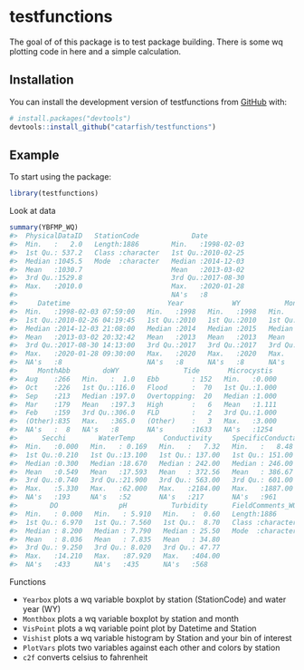
<!-- README.md is generated from README.Rmd. Please edit that file -->

# testfunctions

<!-- badges: start -->
<!-- badges: end -->

The goal of of this package is to test package building. There is some
wq plotting code in here and a simple calculation.

## Installation

You can install the development version of testfunctions from
[GitHub](https://github.com/) with:

``` r
# install.packages("devtools")
devtools::install_github("catarfish/testfunctions")
```

## Example

To start using the package:

``` r
library(testfunctions)
```

Look at data

``` r
summary(YBFMP_WQ)
#>  PhysicalDataID   StationCode             Date           
#>  Min.   :   2.0   Length:1886        Min.   :1998-02-03  
#>  1st Qu.: 537.2   Class :character   1st Qu.:2010-02-25  
#>  Median :1045.5   Mode  :character   Median :2014-12-03  
#>  Mean   :1030.7                      Mean   :2013-03-02  
#>  3rd Qu.:1529.8                      3rd Qu.:2017-08-30  
#>  Max.   :2010.0                      Max.   :2020-01-28  
#>                                      NA's   :8           
#>     Datetime                        Year            WY           Month       
#>  Min.   :1998-02-03 07:59:00   Min.   :1998   Min.   :1998   Min.   : 1.000  
#>  1st Qu.:2010-02-26 04:19:45   1st Qu.:2010   1st Qu.:2010   1st Qu.: 3.000  
#>  Median :2014-12-03 21:08:00   Median :2014   Median :2015   Median : 7.000  
#>  Mean   :2013-03-02 20:32:42   Mean   :2013   Mean   :2013   Mean   : 6.281  
#>  3rd Qu.:2017-08-30 14:13:00   3rd Qu.:2017   3rd Qu.:2017   3rd Qu.: 9.000  
#>  Max.   :2020-01-28 09:30:00   Max.   :2020   Max.   :2020   Max.   :12.000  
#>  NA's   :8                     NA's   :8      NA's   :8      NA's   :8       
#>     MonthAbb        doWY                Tide       Microcystis   
#>  Aug    :266   Min.   :  1.0   Ebb        : 152   Min.   :0.000  
#>  Oct    :226   1st Qu.:116.0   Flood      :  70   1st Qu.:1.000  
#>  Sep    :213   Median :197.0   Overtopping:  20   Median :1.000  
#>  Mar    :179   Mean   :197.3   High       :   6   Mean   :1.111  
#>  Feb    :159   3rd Qu.:306.0   FLD        :   2   3rd Qu.:1.000  
#>  (Other):835   Max.   :365.0   (Other)    :   3   Max.   :3.000  
#>  NA's   :  8   NA's   :8       NA's       :1633   NA's   :1254   
#>      Secchi        WaterTemp       Conductivity     SpecificConductance
#>  Min.   :0.000   Min.   : 0.169   Min.   :   7.32   Min.   :   8.48    
#>  1st Qu.:0.210   1st Qu.:13.100   1st Qu.: 137.00   1st Qu.: 151.00    
#>  Median :0.300   Median :18.670   Median : 242.00   Median : 246.00    
#>  Mean   :0.549   Mean   :17.593   Mean   : 372.56   Mean   : 386.67    
#>  3rd Qu.:0.740   3rd Qu.:21.900   3rd Qu.: 563.00   3rd Qu.: 601.00    
#>  Max.   :5.330   Max.   :62.000   Max.   :2184.00   Max.   :1887.00    
#>  NA's   :193     NA's   :52       NA's   :217       NA's   :961        
#>        DO               pH           Turbidity      FieldComments_WQ  
#>  Min.   : 0.000   Min.   : 5.910   Min.   :  0.60   Length:1886       
#>  1st Qu.: 6.970   1st Qu.: 7.560   1st Qu.:  8.70   Class :character  
#>  Median : 8.200   Median : 7.790   Median : 25.50   Mode  :character  
#>  Mean   : 8.036   Mean   : 7.835   Mean   : 34.80                     
#>  3rd Qu.: 9.250   3rd Qu.: 8.020   3rd Qu.: 47.77                     
#>  Max.   :14.210   Max.   :87.920   Max.   :404.00                     
#>  NA's   :433      NA's   :435      NA's   :568
```

Functions

-   `Yearbox` plots a wq variable boxplot by station (StationCode) and
    water year (WY)
-   `Monthbox` plots a wq variable boxplot by station and month
-   `VisPoint` plots a wq variable point plot by Datetime and Station
-   `Vishist` plots a wq variable histogram by Station and your bin of
    interest
-   `PlotVars` plots two variables against each other and colors by
    station
-   `c2f` converts celsius to fahrenheit
